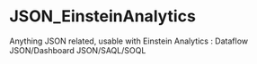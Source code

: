# JSON_EinsteinAnalytics
Anything JSON related, usable with Einstein Analytics
: Dataflow JSON/Dashboard JSON/SAQL/SOQL 
